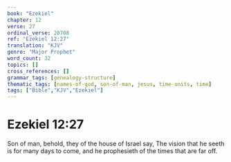 ```yaml
---
book: "Ezekiel"
chapter: 12
verse: 27
ordinal_verse: 20708
ref: "Ezekiel 12:27"
translation: "KJV"
genre: "Major Prophet"
word_count: 32
topics: []
cross_references: []
grammar_tags: [genealogy-structure]
thematic_tags: [names-of-god, son-of-man, jesus, time-units, time]
tags: ["Bible","KJV","Ezekiel"]
---
```


# Ezekiel 12:27

Son of man, behold, they of the house of Israel say, The vision that he seeth is for many days to come, and he prophesieth of the times that are far off.
